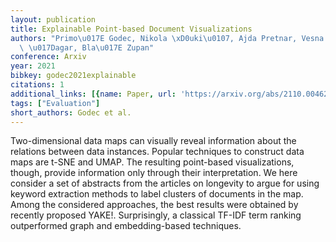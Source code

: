 ```yaml
---
layout: publication
title: Explainable Point-based Document Visualizations
authors: "Primo\u017E Godec, Nikola \xD0uki\u0107, Ajda Pretnar, Vesna Tanko, Lan\
  \ \u017Dagar, Bla\u017E Zupan"
conference: Arxiv
year: 2021
bibkey: godec2021explainable
citations: 1
additional_links: [{name: Paper, url: 'https://arxiv.org/abs/2110.00462'}]
tags: ["Evaluation"]
short_authors: Godec et al.
---
```

Two-dimensional data maps can visually reveal information about the relations
between data instances. Popular techniques to construct data maps are t-SNE and
UMAP. The resulting point-based visualizations, though, provide information
only through their interpretation. We here consider a set of abstracts from the
articles on longevity to argue for using keyword extraction methods to label
clusters of documents in the map. Among the considered approaches, the best
results were obtained by recently proposed YAKE!. Surprisingly, a classical
TF-IDF term ranking outperformed graph and embedding-based techniques.